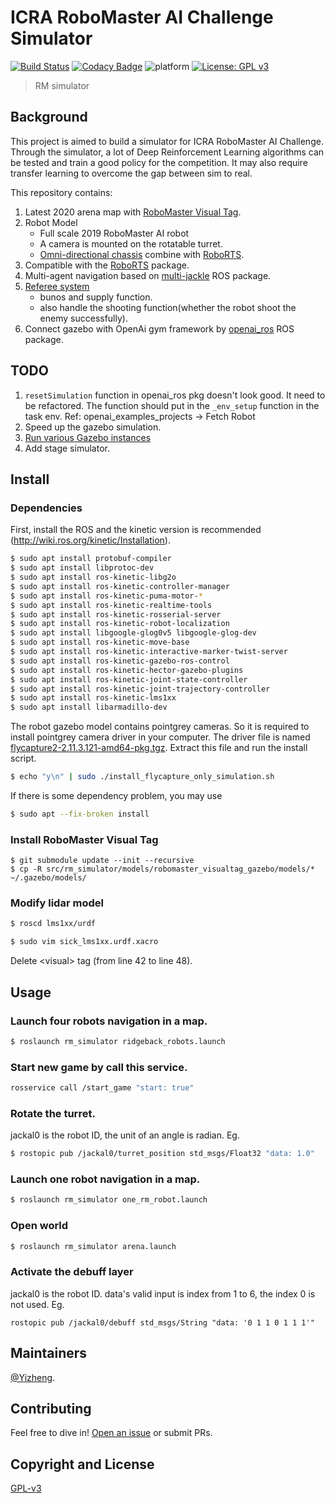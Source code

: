 # ICRA RoboMaster AI Challenge Simulator
[![Build Status](https://travis-ci.com/Privilger/rmai_ws.svg?token=1NvSjpoBdozy9gnxsTP8&branch=master)](https://travis-ci.com/Privilger/rmai_ws)
[![Codacy Badge](https://api.codacy.com/project/badge/Grade/d4d16aa3a0664eecbd98516837f9d3f6)](https://www.codacy.com?utm_source=github.com&amp;utm_medium=referral&amp;utm_content=Privilger/rmai_ws&amp;utm_campaign=Badge_Grade)
![platform](https://img.shields.io/badge/platform-ubuntu-lightgrey.svg)
[![License: GPL v3](https://img.shields.io/badge/License-GPLv3-blue.svg)](https://www.gnu.org/licenses/gpl-3.0)

> RM simulator 

## Background

This project is aimed to build a simulator for ICRA RoboMaster AI Challenge. Through the simulator, a lot of Deep Reinforcement Learning algorithms can be tested and train a good policy for the competition. It may also require transfer learning to overcome the gap between sim to real.


This repository contains:


1. Latest 2020 arena map with [RoboMaster Visual Tag](https://github.com/Privilger/robomaster_visualtag_gazebo).
2. Robot Model
    - Full scale 2019 RoboMaster AI robot 
    - A camera is mounted on the rotatable turret.
    - [Omni-directional chassis](https://github.com/ridgeback/ridgeback_simulator) combine with [RoboRTS](https://github.com/RoboMaster/RoboRTS).
2. Compatible with the [RoboRTS](https://github.com/RoboMaster/RoboRTS) package.
1. Multi-agent navigation based on [multi-jackle](https://github.com/NicksSimulationsROS/multi_jackal) ROS package.
5. [Referee system](./src/rm_simulator/README.md)
    - bunos and supply function.
    - also handle the shooting function(whether the robot shoot the enemy successfully).
2. Connect gazebo with OpenAi gym framework by [openai_ros](http://wiki.ros.org/openai_ros) ROS package.

## TODO
1. ```resetSimulation``` function in openai_ros pkg doesn't look good. It need to be refactored. The function should put in the ```_env_setup``` function in the task env. Ref: openai_examples_projects -> Fetch Robot 
2. Speed up the gazebo simulation. 
2. [Run various Gazebo instances](https://answers.gazebosim.org//question/15897/how-to-open-several-gazebos-in-a-linux-operating-system/)
4. Add stage simulator.


## Install
### Dependencies
First, install the ROS and the kinetic version is recommended (http://wiki.ros.org/kinetic/Installation).

```sh
$ sudo apt install protobuf-compiler
$ sudo apt install libprotoc-dev
$ sudo apt install ros-kinetic-libg2o
$ sudo apt install ros-kinetic-controller-manager
$ sudo apt install ros-kinetic-puma-motor-*
$ sudo apt install ros-kinetic-realtime-tools 
$ sudo apt install ros-kinetic-rosserial-server
$ sudo apt install ros-kinetic-robot-localization
$ sudo apt install libgoogle-glog0v5 libgoogle-glog-dev
$ sudo apt install ros-kinetic-move-base
$ sudo apt install ros-kinetic-interactive-marker-twist-server
$ sudo apt install ros-kinetic-gazebo-ros-control
$ sudo apt install ros-kinetic-hector-gazebo-plugins 
$ sudo apt install ros-kinetic-joint-state-controller 
$ sudo apt install ros-kinetic-joint-trajectory-controller
$ sudo apt install ros-kinetic-lms1xx
$ sudo apt install libarmadillo-dev
```

The robot gazebo model contains pointgrey cameras. So it is required to install pointgrey camera driver in your computer. The driver file is named [flycapture2-2.11.3.121-amd64-pkg.tgz](https://github.com/Privilger/rm_ws/blob/master/flycapture2-2.11.3.121-amd64-pkg.tgz). Extract this file and run the install script.

```sh
$ echo "y\n" | sudo ./install_flycapture_only_simulation.sh
```
If there is some dependency problem, you may use
```sh
$ sudo apt --fix-broken install
```

### Install RoboMaster Visual Tag
```
$ git submodule update --init --recursive
$ cp -R src/rm_simulator/models/robomaster_visualtag_gazebo/models/* ~/.gazebo/models/
```

### Modify lidar model
```sh
$ roscd lms1xx/urdf

$ sudo vim sick_lms1xx.urdf.xacro
```
Delete \<visual> tag (from line 42 to line 48).

## Usage
### Launch four robots navigation in a map.
```sh
$ roslaunch rm_simulator ridgeback_robots.launch
```
### Start new game by call this service.
```sh
rosservice call /start_game "start: true"
```

### Rotate the turret.
jackal0 is the robot ID, the unit of an angle is radian.
Eg.
```sh
$ rostopic pub /jackal0/turret_position std_msgs/Float32 "data: 1.0"
```

### Launch one robot navigation in a map.
```sh
$ roslaunch rm_simulator one_rm_robot.launch
```

### Open world
```sh
$ roslaunch rm_simulator arena.launch
```

### Activate the debuff layer
jackal0 is the robot ID. data's valid input is index from 1 to 6, the index 0 is not used.
Eg.
```
rostopic pub /jackal0/debuff std_msgs/String "data: '0 1 1 0 1 1 1'"
```

## Maintainers

[@Yizheng](https://github.com/Privilger).

## Contributing

Feel free to dive in! [Open an issue](https://github.com/Privilger/rm_ws/issues/new) or submit PRs.

<!-- ### Contributors

This project exists thanks to all the people who contribute. 
<a href="graphs/contributors"><img src="https://opencollective.com/standard-readme/contributors.svg?width=890&button=false" /></a> -->


## Copyright and License

[GPL-v3](LICENSE)
